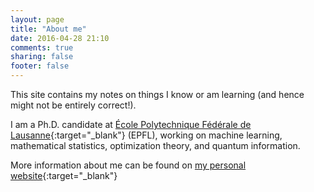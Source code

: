 ```yaml
---
layout: page
title: "About me"
date: 2016-04-28 21:10
comments: true
sharing: false
footer: false
---
```


This site contains my notes on things I know or am learning (and hence might not be entirely correct!).

I am a Ph.D. candidate at [École Polytechnique Fédérale de Lausanne](http://www.epfl.ch/){:target="_blank"} (EPFL), working on machine learning, mathematical statistics, optimization theory, and quantum information.

More information about me can be found on [my personal website](https://sites.google.com/site/yenhuanli/){:target="_blank"}
